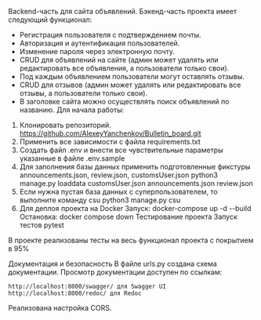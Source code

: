 Backend-часть для сайта объявлений.
Бэкенд-часть проекта имеет следующий функционал:
- Регистрация пользователя с подтверждением почты.
- Авторизация и аутентификация пользователей.
- Изменение пароля через электронную почту.
- CRUD для объявлений на сайте (админ может удалять или редактировать все объявления, а пользователи только свои).
- Под каждым объявлением пользователи могут оставлять отзывы.
- CRUD для отзывов (админ может удалять или редактировать все отзывы, а пользователи только свои).
- В заголовке сайта можно осуществлять поиск объявлений по названию.
Для начала работы:
1. Клонировать репозиторий.
https://github.com/AlexeyYanchenkov/Bulletin_board.git
2. Применить все зависимости с файла requirements.txt
3. Создать файл .env и внести все чувствительные параметры указанные в файле .env.sample
4. Для заполнения базы данных применить подготовленные фикстуры announcements.json, review.json, customsUser.json
python3 manage.py loaddata customsUser.json announcements.json review.json
5. Если нужна пустая база данных с суперпользователем, то выполните команду csu
python3 manage.py csu
6. Для деплоя проекта на Docker
Запуск:
docker-compose up -d --build
Остановка:
docker compose down
Тестирование проекта
Запуск тестов
pytest

В проекте реализованы тесты на весь функционал проекта с покрытием в 95%

Документация и безопасность
В файле urls.py создана схема документации. 
Просмотр документации доступен по ссылкам:

    http://localhost:8000/swagger/ для Swagger UI 
    http://localhost:8000/redoc/ для Redoc

Реализована настройка CORS.
